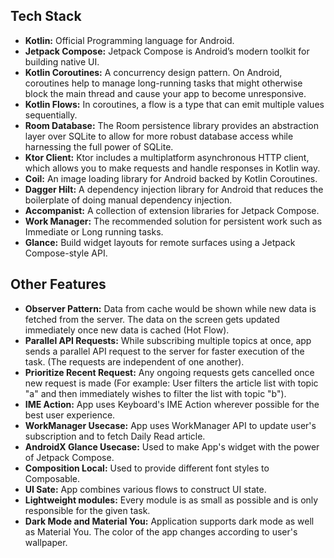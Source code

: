 ## Tech Stack

- **Kotlin:** Official Programming language for Android.
- **Jetpack Compose:** Jetpack Compose is Android’s modern toolkit for building native UI.
- **Kotlin Coroutines:** A concurrency design pattern. On Android, coroutines help to manage long-running tasks that might otherwise block the main thread and cause your app to become unresponsive.
- **Kotlin Flows:** In coroutines, a flow is a type that can emit multiple values sequentially.
- **Room Database:** The Room persistence library provides an abstraction layer over SQLite to allow for more robust database access while harnessing the full power of SQLite.
- **Ktor Client:** Ktor includes a multiplatform asynchronous HTTP client, which allows you to make requests and handle responses in Kotlin way.
- **Coil:** An image loading library for Android backed by Kotlin Coroutines.
- **Dagger Hilt:** A dependency injection library for Android that reduces the boilerplate of doing manual dependency injection.
- **Accompanist:** A collection of extension libraries for Jetpack Compose.
- **Work Manager:** The recommended solution for persistent work such as Immediate or Long running tasks.
- **Glance:** Build widget layouts for remote surfaces using a Jetpack Compose-style API.


## Other Features

- **Observer Pattern:** Data from cache  would be shown while new data is fetched from the server. The data on the screen gets updated immediately once new data is cached (Hot Flow).
- **Parallel API Requests:** While subscribing multiple topics at once, app sends a parallel API request to the server for faster execution of the task. (The requests are independent of one another).
- **Prioritize Recent Request:** Any ongoing requests gets cancelled once new request is made (For example: User filters the article list with topic "a" and then immediately wishes to filter the list with topic "b").
- **IME Action:** App uses Keyboard's IME Action wherever possible for the best user experience.
- **WorkManager Usecase:** App uses WorkManager API to update user's subscription and to fetch Daily Read article.
- **AndroidX Glance Usecase:** Used to make App's widget with the power of Jetpack Compose.
- **Composition Local:** Used to provide different font styles to Composable.
- **UI Sate:** App combines various flows to construct UI state.
- **Lightweight modules:** Every module is as small as possible and is only responsible for the given task.
- **Dark Mode and Material You:** Application supports dark mode as well as Material You. The color of the app changes according to user's wallpaper.